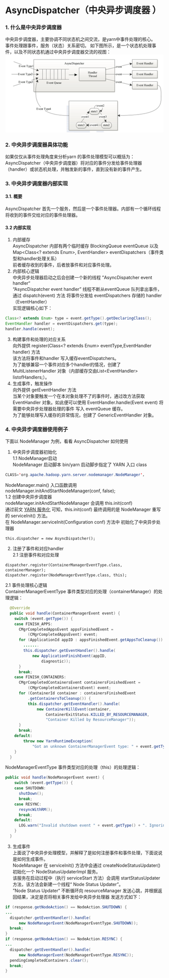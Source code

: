 # AsyncDispatcher（中央异步调度器 ）

### 1. 什么是中央异步调度器
中央异步调度器，主要协调不同状态机之间交流，是yarn中事件处理的核心。  
事件处理跟事件，服务（状态）关系密切。
如下图所示，是一个状态机处理事件，以及不同状态机通过中央异步调度器交流的视图：  
![](/images/dispatch1.png)

### 2. 中央异步调度器具体功能
如果仅仅从事件处理角度来分析yarn 的事件处理模型可以概括为：  
AsyncDispatcher（中央异步调度器）将对应的事件分发给事件处理器（handler）或状态机处理，并触发新的事件，直到没有新的事件产生。

### 3. 中央异步调度器内部实现
#### 3.1. 概要
AsyncDispatcher 首先一个服务，然后是一个事件处理器。内部有一个循环线程将收到的事件交给对应的事件处理器。  

#### 3.2 内部实现
1. 内部缓存  
AsyncDispatcher 内部有两个临时缓存
BlockingQueue<Event> eventQueue 以及 Map<Class<? extends Enum>, EventHandler> eventDispatchers（事件类型和handler处理关系）  
前者缓存收到的事件，后者放事件和对应事件处理。  
2. 内部核心逻辑  
中央异步处理器启动之后会创建一个新的线程 ”AsyncDispatcher event handler“  
“AsyncDispatcher event handler” 线程不断从eventQueue 队列拿出事件，通过 dispatch(event) 方法 将事件分发给 eventDispatchers 存储的 handler（EventHandler）  
实现逻辑核心如下：
```java
Class<? extends Enum> type = event.getType().getDeclaringClass();
EventHandler handler = eventDispatchers.get(type);
handler.handle(event);
```
3. 构建事件和处理的对应关系   
向外提供 register(Class<? extends Enum> eventType,EventHandler handler) 方法   
该方法将事件和handler 写入缓存eventDispatchers。  
为了能够兼容一个事件对应多个handler的情况，创建了 MultiListenerHandler 对象（内部缓存交由List<EventHandler<Event>> listofHandlers;）。
4. 生成事件，触发操作  
向外提供 getEventHandler 方法  
当某个对象要触发一个在本对象处理不了的事件时，通过改方法获取 EventHandler 对象。如此便可以使用 EventHandler.handle(Event event) 将需要中央异步处理器处理的事件 写入 eventQueue 缓存。  
为了能够处理写入缓存的异常情况，创建了 GenericEventHandler 对象。

### 4. 中央异步调度器使用例子
下面以 NodeManager 为例，看看 AsyncDispatcher 如何使用
1. 中央异步调度器初始化   
  1.1 NodeManager启动      
NodeManager 启动脚本 bin/yarn 启动脚步指定了 YARN 入口 class  
```java
CLASS='org.apache.hadoop.yarn.server.nodemanager.NodeManager'，
```
NodeManager.main() 入口函数调用 nodeManager.initAndStartNodeManager(conf, false);  
  1.2 创建中央异步调度器  
nodeManager.initAndStartNodeManager 会调用 this.init(conf)   
通过前文 [YARN 服务化](../yarn-service.md) 可知，this.init(conf) 最终调用的是 NodeManager 重写的 serviceInit() 方法。   
在 NodeManager.serviceInit(Configuration conf) 方法中
初始化了中央异步处理器
```
this.dispatcher = new AsyncDispatcher();
```
2. 注册了事件和对应handler  
  2.1 注册事件和对应处理  
```
dispatcher.register(ContainerManagerEventType.class, containerManager);
dispatcher.register(NodeManagerEventType.class, this);
```
  2.1 事件处理核心逻辑  
ContainerManagerEventType 事件类型对应的处理（containerManager）的处理逻辑：
```java
  @Override
  public void handle(ContainerManagerEvent event) {
    switch (event.getType()) {
    case FINISH_APPS:
      CMgrCompletedAppsEvent appsFinishedEvent =
          (CMgrCompletedAppsEvent) event;
      for (ApplicationId appID : appsFinishedEvent.getAppsToCleanup()) {
        .......
        this.dispatcher.getEventHandler().handle(
            new ApplicationFinishEvent(appID,
                diagnostic));
      }
      break;
    case FINISH_CONTAINERS:
      CMgrCompletedContainersEvent containersFinishedEvent =
          (CMgrCompletedContainersEvent) event;
      for (ContainerId container : containersFinishedEvent
          .getContainersToCleanup()) {
          this.dispatcher.getEventHandler().handle(
              new ContainerKillEvent(container,
                  ContainerExitStatus.KILLED_BY_RESOURCEMANAGER,
                  "Container Killed by ResourceManager"));
      }
      break;
    default:
        throw new YarnRuntimeException(
            "Got an unknown ContainerManagerEvent type: " + event.getType());
    }
  }
```
NodeManagerEventType 事件类型对应的处理（this）的处理逻辑：  
```java
public void handle(NodeManagerEvent event) {
    switch (event.getType()) {
    case SHUTDOWN:
      shutDown();
      break;
    case RESYNC:
      resyncWithRM();
      break;
    default:
      LOG.warn("Invalid shutdown event " + event.getType() + ". Ignoring.");
    }
  }
```
3. 生成事件  
上面说了中央异步处理模型，并解释了是如何注册事件和事件处理，下面说说是如何生成事件。   
NodeManager 在 serviceInit() 方法中会通过 createNodeStatusUpdater() 初始化一个 NodeStatusUpdaterImpl 服务。  
该服务在启动过程中（执行 serviceStart 方法）会调用 startStatusUpdater 方法，该方法会新建一个线程“ Node Status Updater”。  
”Node Status Updater“ 不断循环向 resourceManager 发送心跳，并根据返回结果，决定是否将相关事件发给中央异步处理器
发送方式如下：
```java
if (response.getNodeAction() == NodeAction.SHUTDOWN) {
...
  dispatcher.getEventHandler().handle(
      new NodeManagerEvent(NodeManagerEventType.SHUTDOWN));
  break;
}
if (response.getNodeAction() == NodeAction.RESYNC) {
...
  dispatcher.getEventHandler().handle(
      new NodeManagerEvent(NodeManagerEventType.RESYNC));
  pendingCompletedContainers.clear();
  break;
}
```
